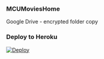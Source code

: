 ### MCUMoviesHome
Google Drive - encrypted folder copy
### Deploy to Heroku
[![Deploy](https://www.herokucdn.com/deploy/button.svg)](https://heroku.com/deploy)
